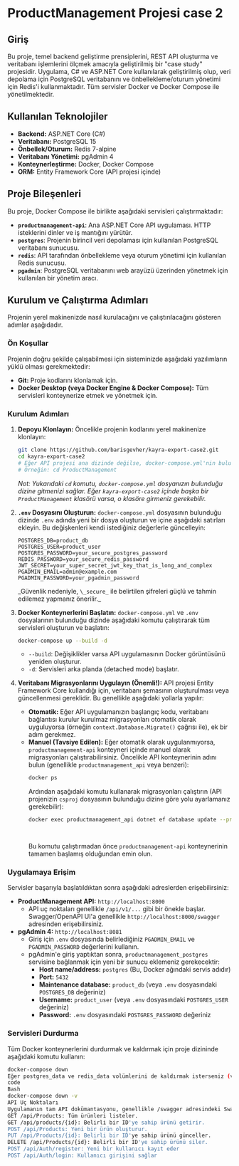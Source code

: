 # ProductManagement Projesi case 2

## Giriş

Bu proje, temel backend geliştirme prensiplerini, REST API oluşturma ve veritabanı işlemlerini ölçmek amacıyla geliştirilmiş bir "case study" projesidir. Uygulama, C# ve ASP.NET Core kullanılarak geliştirilmiş olup, veri depolama için PostgreSQL veritabanını ve önbellekleme/oturum yönetimi için Redis'i kullanmaktadır. Tüm servisler Docker ve Docker Compose ile yönetilmektedir.

## Kullanılan Teknolojiler

- **Backend:** ASP.NET Core (C#)
- **Veritabanı:** PostgreSQL 15
- **Önbellek/Oturum:** Redis 7-alpine
- **Veritabanı Yönetimi:** pgAdmin 4
- **Konteynerleştirme:** Docker, Docker Compose
- **ORM:** Entity Framework Core (API projesi içinde)

## Proje Bileşenleri

Bu proje, Docker Compose ile birlikte aşağıdaki servisleri çalıştırmaktadır:

- **`productmanagement-api`**: Ana ASP.NET Core API uygulaması. HTTP isteklerini dinler ve iş mantığını yürütür.
- **`postgres`**: Projenin birincil veri depolaması için kullanılan PostgreSQL veritabanı sunucusu.
- **`redis`**: API tarafından önbellekleme veya oturum yönetimi için kullanılan Redis sunucusu.
- **`pgadmin`**: PostgreSQL veritabanını web arayüzü üzerinden yönetmek için kullanılan bir yönetim aracı.

## Kurulum ve Çalıştırma Adımları

Projenin yerel makinenizde nasıl kurulacağını ve çalıştırılacağını gösteren adımlar aşağıdadır.

### Ön Koşullar

Projenin doğru şekilde çalışabilmesi için sisteminizde aşağıdaki yazılımların yüklü olması gerekmektedir:

- **Git:** Proje kodlarını klonlamak için.
- **Docker Desktop (veya Docker Engine & Docker Compose):** Tüm servisleri konteynerize etmek ve yönetmek için.

### Kurulum Adımları

1.  **Depoyu Klonlayın:**
    Öncelikle projenin kodlarını yerel makinenize klonlayın:

    ```bash
    git clone https://github.com/barisgevher/kayra-export-case2.git
    cd kayra-export-case2
    # Eğer API projesi ana dizinde değilse, docker-compose.yml'nin bulunduğu dizine gidin.
    # Örneğin: cd ProductManagement
    ```

    _Not: Yukarıdaki `cd` komutu, `docker-compose.yml` dosyanızın bulunduğu dizine gitmenizi sağlar. Eğer `kayra-export-case2` içinde başka bir `ProductManagement` klasörü varsa, o klasöre girmeniz gerekebilir._

2.  **`.env` Dosyasını Oluşturun:**
    `docker-compose.yml` dosyasının bulunduğu dizinde `.env` adında yeni bir dosya oluşturun ve içine aşağıdaki satırları ekleyin. Bu değişkenleri kendi istediğiniz değerlerle güncelleyin:

    ```plaintext
    POSTGRES_DB=product_db
    POSTGRES_USER=product_user
    POSTGRES_PASSWORD=your_secure_postgres_password
    REDIS_PASSWORD=your_secure_redis_password
    JWT_SECRET=your_super_secret_jwt_key_that_is_long_and_complex
    PGADMIN_EMAIL=admin@example.com
    PGADMIN_PASSWORD=your_pgadmin_password
    ```

    _Güvenlik nedeniyle, `\_secure_` ile belirtilen şifreleri güçlü ve tahmin edilemez yapmanız önerilir.\_

3.  **Docker Konteynerlerini Başlatın:**
    `docker-compose.yml` ve `.env` dosyalarının bulunduğu dizinde aşağıdaki komutu çalıştırarak tüm servisleri oluşturun ve başlatın:

    ```bash
    docker-compose up --build -d
    ```

    - `--build`: Değişiklikler varsa API uygulamasının Docker görüntüsünü yeniden oluşturur.
    - `-d`: Servisleri arka planda (detached mode) başlatır.

4.  **Veritabanı Migrasyonlarını Uygulayın (Önemli!):**
    API projesi Entity Framework Core kullandığı için, veritabanı şemasının oluşturulması veya güncellenmesi gereklidir. Bu genellikle aşağıdaki yollarla yapılır:
    - **Otomatik:** Eğer API uygulamanızın başlangıç kodu, veritabanı bağlantısı kurulur kurulmaz migrasyonları otomatik olarak uyguluyorsa (örneğin `context.Database.Migrate()` çağrısı ile), ek bir adım gerekmez.
    - **Manuel (Tavsiye Edilen):** Eğer otomatik olarak uygulanmıyorsa, `productmanagement-api` konteyneri içinde manuel olarak migrasyonları çalıştırabilirsiniz. Öncelikle API konteynerinin adını bulun (genellikle `productmanagement_api` veya benzeri):
      ```bash
      docker ps
      ```
      Ardından aşağıdaki komutu kullanarak migrasyonları çalıştırın (API projenizin `csproj` dosyasının bulunduğu dizine göre yolu ayarlamanız gerekebilir):
      ```bash
      docker exec productmanagement_api dotnet ef database update --project productManagement.csproj --startup-project productManagement.csproj
    
   
      ```
      Bu komutu çalıştırmadan önce `productmanagement-api` konteynerinin tamamen başlamış olduğundan emin olun.

### Uygulamaya Erişim

Servisler başarıyla başlatıldıktan sonra aşağıdaki adreslerden erişebilirsiniz:

- **ProductManagement API:** `http://localhost:8000`
  - API uç noktaları genellikle `/api/v1/...` gibi bir önekle başlar. Swagger/OpenAPI UI'a genellikle `http://localhost:8000/swagger` adresinden erişebilirsiniz.
- **pgAdmin 4:** `http://localhost:8081`
  - Giriş için `.env` dosyasında belirlediğiniz `PGADMIN_EMAIL` ve `PGADMIN_PASSWORD` değerlerini kullanın.
  - pgAdmin'e giriş yaptıktan sonra, `productmanagement_postgres` servisine bağlanmak için yeni bir sunucu eklemeniz gerekecektir:
    - **Host name/address:** `postgres` (Bu, Docker ağındaki servis adıdır)
    - **Port:** `5432`
    - **Maintenance database:** `product_db` (veya `.env` dosyasındaki `POSTGRES_DB` değeriniz)
    - **Username:** `product_user` (veya `.env` dosyasındaki `POSTGRES_USER` değeriniz)
    - **Password:** `.env` dosyasındaki `POSTGRES_PASSWORD` değeriniz

### Servisleri Durdurma

Tüm Docker konteynerlerini durdurmak ve kaldırmak için proje dizininde aşağıdaki komutu kullanın:

```bash
docker-compose down
Eğer postgres_data ve redis_data volümlerini de kaldırmak isterseniz (veritabanı verilerini siler), aşağıdaki komutu kullanın:
code
Bash
docker-compose down -v
API Uç Noktaları
Uygulamanın tam API dokümantasyonu, genellikle /swagger adresindeki Swagger UI üzerinden erişilebilir.
GET /api/Products: Tüm ürünleri listeler.
GET /api/products/{id}: Belirli bir ID'ye sahip ürünü getirir.
POST /api/Products: Yeni bir ürün oluşturur.
PUT /api/Products/{id}: Belirli bir ID'ye sahip ürünü günceller.
DELETE /api/Products/{id}: Belirli bir ID'ye sahip ürünü siler.
POST /api/Auth/register: Yeni bir kullanıcı kayıt eder
POST /api/Auth/login: Kullanıcı girişini sağlar
```
